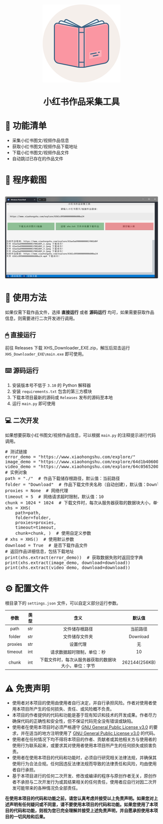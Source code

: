 <div align="center">
<img src="static/XHS_Downloader.png" alt="TikTokDownloader" height="256" width="256"><br>
<h1>小红书作品采集工具</h1>
</div>
<h1>📝 功能清单</h1>
<ul>
<li>采集小红书图文/视频作品信息</li>
<li>获取小红书图文/视频作品下载地址</li>
<li>下载小红书图文/视频作品文件</li>
<li>自动跳过已存在的作品文件</li>
</ul>
<h1>📸 程序截图</h1>
<br>
<img src="static/程序截图.png" alt="">
<h1>🥣 使用方法</h1>
<p>如果仅需下载作品文件，选择 <b>直接运行</b> 或者 <b>源码运行</b> 均可，如果需要获取作品信息，则需要进行二次开发进行调用。</p>
<h2>🖱 直接运行</h2>
<p>前往 Releases 下载 XHS_Downloader_EXE.zip，解压后双击运行 <code>XHS_Downloader_EXE\main.exe</code> 即可使用。</p>
<h2>⌨️ 源码运行</h2>
<ol>
<li>安装版本号不低于 <code>3.10</code> 的 Python 解释器</li>
<li>安装 <code>requirements.txt</code> 包含的第三方模块</li>
<li>下载本项目最新的源码或 <code>Releases</code> 发布的源码至本地</li>
<li>运行 <code>main.py</code> 即可使用</li>
</ol>
<h2>💻 二次开发</h2>
<p>如果想要获取小红书图文/视频作品信息，可以根据 <code>main.py</code> 的注释提示进行代码调用。</p>
<pre>
# 测试链接
error_demo = "https://www.xiaohongshu.com/explore/"
image_demo = "https://www.xiaohongshu.com/explore/64d1b406000000000103ee8d"
video_demo = "https://www.xiaohongshu.com/explore/64c05652000000000c0378e7"
# 实例对象
path = "./"  # 作品下载储存根路径，默认值：当前路径
folder = "Download"  # 作品下载文件夹名称（自动创建），默认值：Download
proxies = None  # 网络代理
timeout = 5  # 网络请求超时限制，默认值：10
chunk = 1024 * 1024  # 下载文件时，每次从服务器获取的数据块大小，单位字节
xhs = XHS(
    path=path,
    folder=folder,
    proxies=proxies,
    timeout=timeout,
    chunk=chunk, )  # 使用自定义参数
# xhs = XHS()  # 使用默认参数
download = True  # 是否下载作品文件
# 返回作品详细信息，包括下载地址
print(xhs.extract(error_demo))  # 获取数据失败时返回空字典
print(xhs.extract(image_demo, download=download))
print(xhs.extract(video_demo, download=download))
</pre>
<h1>⚙️ 配置文件</h1>
<p>根目录下的 <code>settings.json</code> 文件，可以自定义部分运行参数。</p>
<table>
<thead>
<tr>
<th align="center">参数</th>
<th align="center">类型</th>
<th align="center">含义</th>
<th align="center">默认值</th>
</tr>
</thead>
<tbody>
<tr>
<td align="center">path</td>
<td align="center">str</td>
<td align="center">文件储存根路径</td>
<td align="center">当前路径</td>
</tr>
<tr>
<td align="center">folder</td>
<td align="center">str</td>
<td align="center">文件储存文件夹</td>
<td align="center">Download</td>
</tr>
<tr>
<td align="center">proxies</td>
<td align="center">str</td>
<td align="center">设置代理</td>
<td align="center">无</td>
</tr>
<tr>
<td align="center">timeout</td>
<td align="center">int</td>
<td align="center">请求数据超时限制，单位：秒</td>
<td align="center">10</td>
</tr>
<tr>
<td align="center">chunk</td>
<td align="center">int</td>
<td align="center">下载文件时，每次从服务器获取的数据块大小，单位：字节</td>
<td align="center">262144(256KB)</td>
</tr>
</tbody>
</table>
<h1>⚠️ 免责声明</h1>
<ul>
<li>
    使用者对本项目的使用由使用者自行决定，并自行承担风险。作者对使用者使用本项目所产生的任何损失、责任、或风险概不负责。
</li>
<li>
    本项目的作者提供的代码和功能是基于现有知识和技术的开发成果。作者尽力确保代码的正确性和安全性，但不保证代码完全没有错误或缺陷。
</li>
<li>使用者在使用本项目时必须严格遵守 <a href="https://github.com/JoeanAmier/XHS_Downloader/blob/master/LICENSE">GNU
    General Public License v3.0</a> 的要求，并在适当的地方注明使用了 <a
        href="https://github.com/JoeanAmier/XHS_Downloader/blob/master/LICENSE">GNU General Public License
    v3.0</a> 的代码。
</li>
<li>
    使用者在任何情况下均不得将本项目的作者、贡献者或其他相关方与使用者的使用行为联系起来，或要求其对使用者使用本项目所产生的任何损失或损害负责。
</li>
<li>
    使用者在使用本项目的代码和功能时，必须自行研究相关法律法规，并确保其使用行为合法合规。任何因违反法律法规而导致的法律责任和风险，均由使用者自行承担。
</li>
<li>基于本项目进行的任何二次开发、修改或编译的程序与原创作者无关，原创作者不承担与二次开发行为或其结果相关的任何责任，使用者应自行对因二次开发可能带来的各种情况负全部责任。</li>
</ul>
<b>在使用本项目的代码和功能之前，请您认真考虑并接受以上免责声明。如果您对上述声明有任何疑问或不同意，请不要使用本项目的代码和功能。如果您使用了本项目的代码和功能，则视为您已完全理解并接受上述免责声明，并自愿承担使用本项目的一切风险和后果。</b>
